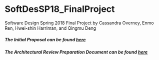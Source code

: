 # SoftDesSP18_FinalProject
Software Design Spring 2018 Final Project by Cassandra Overney, Enmo Ren, Hwei-shin Harriman, and Qingmu Deng

##### The Initial Proposal can be found [here](https://github.com/QingmuDeng/SoftDesSP18_FinalProject/blob/master/Initial%20Proposal.md)

##### The Architectural Review Preparation Document can be found [here](https://github.com/QingmuDeng/SoftDesSP18_FinalProject/blob/master/AR%20Preparation%20and%20Framing.md)

